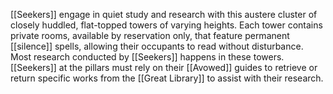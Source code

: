 [[Seekers]] engage in quiet study and research with this austere cluster of closely huddled, flat-topped towers of varying heights. Each tower contains private rooms, available by reservation only, that feature permanent [[silence]] spells, allowing their occupants to read without disturbance. Most research conducted by [[Seekers]] happens in these towers. [[Seekers]] at the pillars must rely on their [[Avowed]] guides to retrieve or return specific works from the [[Great Library]] to assist with their research. 